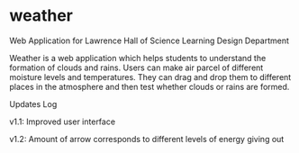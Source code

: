 # weather
Web Application for Lawrence Hall of Science Learning Design Department

Weather is a web application which helps students to understand the formation of clouds and rains. Users can make air parcel of different moisture levels and temperatures. They can drag and drop them to different places in the atmosphere and then test whether clouds or rains are formed.


Updates Log

v1.1: Improved user interface

v1.2: Amount of arrow corresponds to different levels of energy giving out

